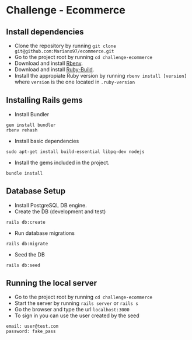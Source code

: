# Challenge - Ecommerce

## Install dependencies
* Clone the repository by running `git clone git@github.com:Marianx97/ecommerce.git`
* Go to the project root by running `cd challenge-ecommerce`
* Download and install [Rbenv](https://github.com/rbenv/rbenv).
* Download and install [Ruby-Build](https://github.com/rbenv/ruby-build).
* Install the appropiate Ruby version by running `rbenv install [version]` where `version` is the one located in `.ruby-version`

## Installing Rails gems
* Install Bundler
```
gem install bundler
rbenv rehash
```
* Install basic dependencies
```
sudo apt-get install build-essential libpq-dev nodejs
```
* Install the gems included in the project.
```
bundle install
```

## Database Setup
* Install PostgreSQL DB engine.
* Create the DB (development and test)
```
rails db:create
```
* Run database migrations
```
rails db:migrate
```
* Seed the DB
```
rails db:seed
```

## Running the local server
* Go to the project root by running `cd challenge-ecommerce`
* Start the server by running `rails server` or `rails s`
* Go the browser and type the url `localhost:3000`
* To sign in you can use the user created by the seed
```
email: user@test.com
password: fake_pass
```
